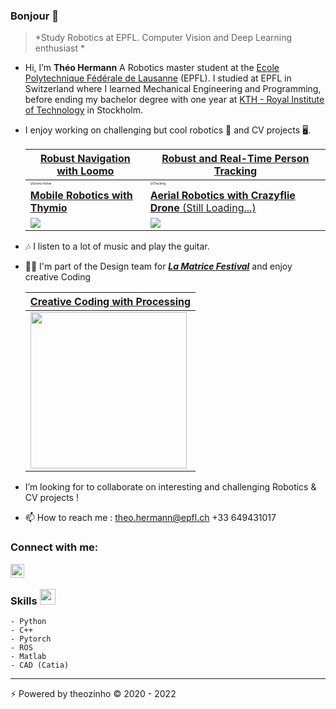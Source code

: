 
### Bonjour 👋

> *Study Robotics at EPFL. Computer Vision and Deep Learning enthusiast *

-   Hi, I’m **Théo Hermann**
    A Robotics master student at the [Ecole Polytechnique Fédérale de Lausanne](https://www.epfl.ch/fr/) (EPFL).
    I studied at EPFL in Switzerland where I learned Mechanical Engineering and Programming,
    before ending my bachelor degree with one year at [KTH - Royal Institute of Technology](https://www.kth.se/en) in Stockholm.

- I enjoy working on challenging but cool robotics 🤖 and CV projects 🖥️. 

  | [**Robust Navigation with Loomo**](https://github.com/theoh-io/Perception-Pipeline) | [**Robust and Real-Time Person Tracking**](https://github.com/theoh-io/Perception-Pipeline) |
  | ------------------------------------------------------------ | ------------------------------------------------------------ |
  | <img src="./gif/GIF1.gif" alt="loomo follow" style="zoom:30%;"/> | <img src="./gif/GIF2.gif" alt="Tracking" style="zoom:30%;"/> |
  | [**Mobile Robotics with Thymio**](https://github.com/theoh-io/EPFL_MobileRobotics_2021) |  [**Aerial Robotics with Crazyflie Drone** (Still Loading...)](https://github.com/theoh-io/Aerial-Robotics)|
  | <img src="./gif/thymio.gif" />     | <img src="./gif/drone.gif" />          |



- 🎶 I listen to a lot of music and play the guitar.

- 🧑‍🎨 I'm part of the Design team for [***La Matrice Festival***](https://lamatricefestival.ch/) and enjoy creative Coding 

  | [**Creative Coding with Processing**](https://github.com/theoh-io/Creative-Coding) |
  | ------------------------------------------------------------ |
  | <img src="./gif/Logo.gif" width="250"/> |

-   I’m looking for to collaborate on interesting and challenging Robotics & CV projects !

- 📫 How to reach me :
    theo.hermann@epfl.ch
    +33 649431017

### Connect with me:

[<img align="left" alt="theohermann| LinkedIn" width="22px" src="https://cdn.jsdelivr.net/npm/simple-icons@v3/icons/linkedin.svg" />](https://www.linkedin.com/in/th%C3%A9ohermann-epfl/)

<br />

### Skills <img src = "https://media2.giphy.com/media/QssGEmpkyEOhBCb7e1/giphy.gif?cid=ecf05e47a0n3gi1bfqntqmob8g9aid1oyj2wr3ds3mg700bl&rid=giphy.gif" width = 25px> 

    - Python
    - C++
    - Pytorch
    - ROS
    - Matlab
    - CAD (Catia)
  
  
------

⚡️ Powered by theozinho © 2020 - 2022

